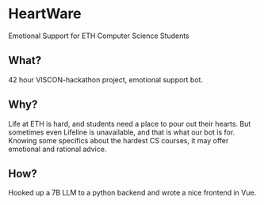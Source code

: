 # HeartWare

Emotional Support for ETH Computer Science Students

## What?

42 hour VISCON-hackathon project, emotional support bot.

## Why?

Life at ETH is hard, and students need a place to pour out their hearts. But sometimes even Lifeline is unavailable, and that is what our bot is for. Knowing some specifics about the hardest CS courses, it may offer emotional and rational advice.

## How?

Hooked up a 7B LLM to a python backend and wrote a nice frontend in Vue.
